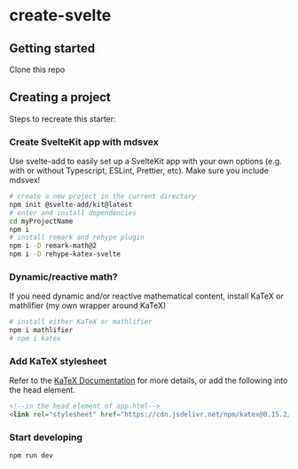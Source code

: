 # create-svelte

## Getting started

Clone this repo

## Creating a project

Steps to recreate this starter:

### Create SvelteKit app with mdsvex

Use svelte-add to easily set up a SvelteKit app with your own options (e.g. with or without Typescript, ESLint, Prettier, etc).
Make sure you include mdsvex!

```bash
# create a new project in the current directory
npm init @svelte-add/kit@latest
# enter and install dependencies
cd myProjectName
npm i
# install remark and rehype plugin
npm i -D remark-math@2
npm i -D rehype-katex-svelte
```

### Dynamic/reactive math?

If you need dynamic and/or reactive mathematical content, install
KaTeX or mathlifier (my own wrapper around KaTeX)

```bash
# install either KaTeX or mathlifier
npm i mathlifier
# npm i katex
```

### Add KaTeX stylesheet

Refer to the [KaTeX Documentation](https://katex.org/docs/browser.html) for more details, or add
the following into the head element.

```html
<!--in the head element of app.html-->
<link rel="stylesheet" href="https://cdn.jsdelivr.net/npm/katex@0.15.2/dist/katex.min.css" integrity="sha384-MlJdn/WNKDGXveldHDdyRP1R4CTHr3FeuDNfhsLPYrq2t0UBkUdK2jyTnXPEK1NQ" crossorigin="anonymous">
```

### Start developing

```bash
npm run dev
```
